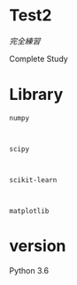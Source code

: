 # Test2
  _完全練習_
  
  Complete Study

# Library
    
    numpy
    
  
  
    scipy
  
  
  
    scikit-learn
  
  
  
    matplotlib

# version
  Python 3.6
